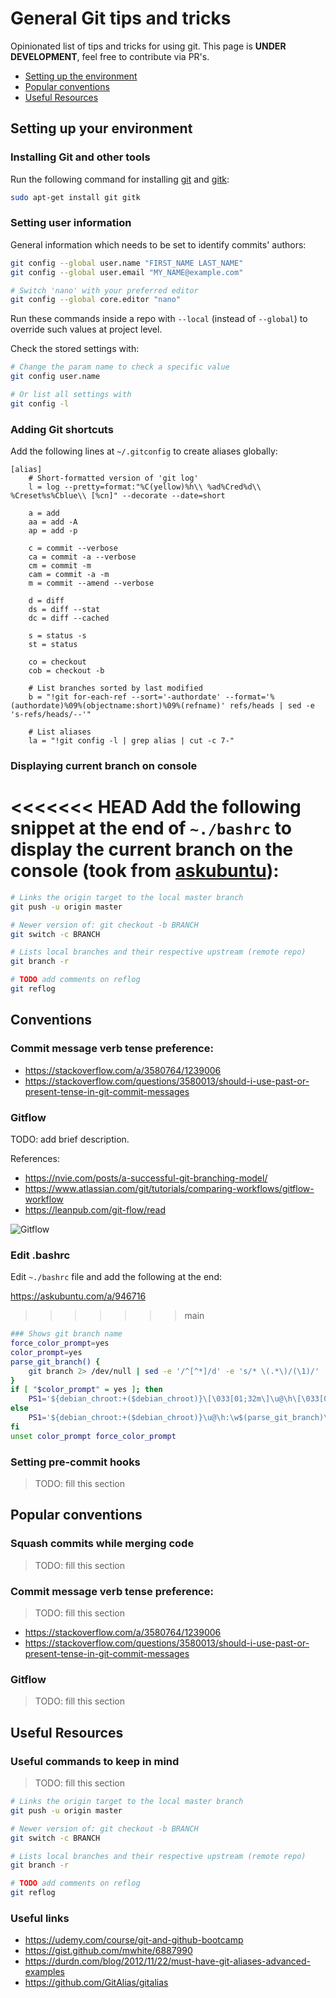# General Git tips and tricks

Opinionated list of tips and tricks for using git. This page is **UNDER DEVELOPMENT**, feel free to
contribute via PR's.

- [Setting up the environment](#setting-up-your-environment)
- [Popular conventions](#popular-conventions)
- [Useful Resources](#useful-resources)

## Setting up your environment

### Installing Git and other tools

Run the following command for installing [git](https://git-scm.com/) and [gitk](https://git-scm.com/docs/gitk):

```bash
sudo apt-get install git gitk
```

### Setting user information

General information which needs to be set to identify commits' authors:

```bash
git config --global user.name "FIRST_NAME LAST_NAME"
git config --global user.email "MY_NAME@example.com"

# Switch 'nano' with your preferred editor
git config --global core.editor "nano"
```

Run these commands inside a repo with `--local` (instead of `--global`) to override such values at project level.

Check the stored settings with:

```bash
# Change the param name to check a specific value
git config user.name

# Or list all settings with
git config -l
```

### Adding Git shortcuts

Add the following lines at `~/.gitconfig` to create aliases globally:

```gitconfig
[alias]
    # Short-formatted version of 'git log'
    l = log --pretty=format:"%C(yellow)%h\\ %ad%Cred%d\\ %Creset%s%Cblue\\ [%cn]" --decorate --date=short

    a = add
    aa = add -A
    ap = add -p

    c = commit --verbose
    ca = commit -a --verbose
    cm = commit -m
    cam = commit -a -m
    m = commit --amend --verbose

    d = diff
    ds = diff --stat
    dc = diff --cached

    s = status -s
    st = status

    co = checkout
    cob = checkout -b

    # List branches sorted by last modified
    b = "!git for-each-ref --sort='-authordate' --format='%(authordate)%09%(objectname:short)%09%(refname)' refs/heads | sed -e 's-refs/heads/--'"

    # List aliases
    la = "!git config -l | grep alias | cut -c 7-"
```

### Displaying current branch on console

<<<<<<< HEAD
Add the following snippet at the end of `~./bashrc` to display the current branch on the console (took
from [askubuntu](https://askubuntu.com/a/946716)):
=======

```bash
# Links the origin target to the local master branch
git push -u origin master

# Newer version of: git checkout -b BRANCH
git switch -c BRANCH

# Lists local branches and their respective upstream (remote repo)
git branch -r

# TODO add comments on reflog
git reflog
```

## Conventions

### Commit message verb tense preference:

- https://stackoverflow.com/a/3580764/1239006
- https://stackoverflow.com/questions/3580013/should-i-use-past-or-present-tense-in-git-commit-messages

### Gitflow

TODO: add brief description.

References:

- https://nvie.com/posts/a-successful-git-branching-model/
- https://www.atlassian.com/git/tutorials/comparing-workflows/gitflow-workflow
- https://leanpub.com/git-flow/read

![Gitflow](images/git-flow-nvie.png "Author: Vincent Driessen - Original blog post: http://nvie.com/posts/a-succesful-git-branching-model")

### Edit .bashrc

Edit `~./bashrc` file and add the following at the end:

https://askubuntu.com/a/946716
> > > > > > > main

```bash
### Shows git branch name
force_color_prompt=yes
color_prompt=yes
parse_git_branch() {
    git branch 2> /dev/null | sed -e '/^[^*]/d' -e 's/* \(.*\)/(\1)/'
}
if [ "$color_prompt" = yes ]; then
    PS1='${debian_chroot:+($debian_chroot)}\[\033[01;32m\]\u@\h\[\033[00m\]:\[\033[01;34m\]\w\[\033[01;31m\]$(parse_git_branch)\[\033[00m\]\$ '
else
    PS1='${debian_chroot:+($debian_chroot)}\u@\h:\w$(parse_git_branch)\$ '
fi
unset color_prompt force_color_prompt
```

### Setting pre-commit hooks

> TODO: fill this section

## Popular conventions

### Squash commits while merging code

> TODO: fill this section

### Commit message verb tense preference:

> TODO: fill this section

- https://stackoverflow.com/a/3580764/1239006
- https://stackoverflow.com/questions/3580013/should-i-use-past-or-present-tense-in-git-commit-messages

### Gitflow

> TODO: fill this section

## Useful Resources

### Useful commands to keep in mind

> TODO: fill this section

```bash
# Links the origin target to the local master branch
git push -u origin master

# Newer version of: git checkout -b BRANCH
git switch -c BRANCH

# Lists local branches and their respective upstream (remote repo)
git branch -r

# TODO add comments on reflog
git reflog
```

### Useful links

- https://udemy.com/course/git-and-github-bootcamp
- https://gist.github.com/mwhite/6887990
- https://durdn.com/blog/2012/11/22/must-have-git-aliases-advanced-examples
- https://github.com/GitAlias/gitalias

